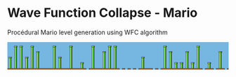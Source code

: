# Wave Function Collapse - Mario
Procédural Mario level generation using WFC algorithm


![](https://github.com/fabienblin/Wave-Function-Collapse---Mario/blob/main/1690979212215104903_out.png)
